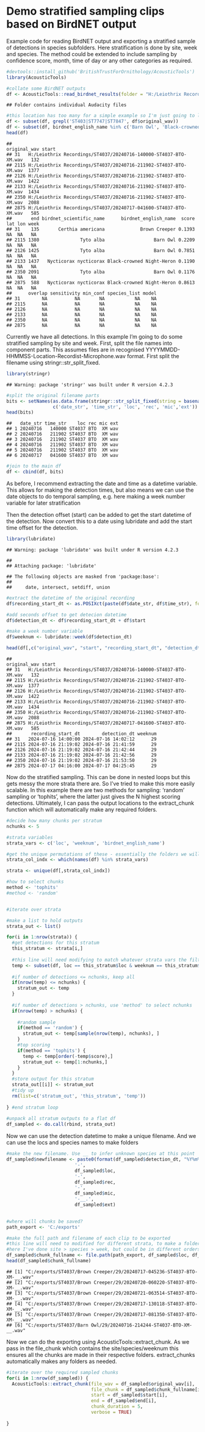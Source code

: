 Demo stratified sampling clips based on BirdNET output
================

Example code for reading BirdNET output and exporting a stratified
sample of detections in species subfolders. Here stratification is done
by site, week and species. The method could be extended to include
sampling by confidence score, month, time of day or any other categories
as required.

``` r
#devtools::install_github('BritishTrustForOrnithology/AcousticTools')
library(AcousticTools)

#collate some BirdNET outputs
df <- AcousticTools::read_birdnet_results(folder = "H:/Leiothrix Recordings")
```

    ## Folder contains individual Audacity files

``` r
#this location has too many for a simple example so I'm just going to limit it to 3 locations and 3 species for simplicity
df <- subset(df, grepl('ST403|ST7747|ST7847', df$original_wav))
df <- subset(df, birdnet_english_name %in% c('Barn Owl', 'Black-crowned Night-Heron', 'Brown Creeper'))
head(df)
```

    ##                                                          original_wav start
    ## 31   H:/Leiothrix Recordings/ST4037/20240716-140000-ST4037-BTO-XM.wav   132
    ## 2115 H:/Leiothrix Recordings/ST4037/20240716-211902-ST4037-BTO-XM.wav  1377
    ## 2126 H:/Leiothrix Recordings/ST4037/20240716-211902-ST4037-BTO-XM.wav  1422
    ## 2133 H:/Leiothrix Recordings/ST4037/20240716-211902-ST4037-BTO-XM.wav  1434
    ## 2350 H:/Leiothrix Recordings/ST4037/20240716-211902-ST4037-BTO-XM.wav  2088
    ## 2875 H:/Leiothrix Recordings/ST4037/20240717-041600-ST4037-BTO-XM.wav   585
    ##       end birdnet_scientific_name      birdnet_english_name  score lat lon week
    ## 31    135       Certhia americana             Brown Creeper 0.1393  NA  NA   NA
    ## 2115 1380               Tyto alba                  Barn Owl 0.2209  NA  NA   NA
    ## 2126 1425               Tyto alba                  Barn Owl 0.7851  NA  NA   NA
    ## 2133 1437   Nycticorax nycticorax Black-crowned Night-Heron 0.1190  NA  NA   NA
    ## 2350 2091               Tyto alba                  Barn Owl 0.1176  NA  NA   NA
    ## 2875  588   Nycticorax nycticorax Black-crowned Night-Heron 0.8613  NA  NA   NA
    ##      overlap sensitivity min_conf species_list model
    ## 31        NA          NA       NA           NA    NA
    ## 2115      NA          NA       NA           NA    NA
    ## 2126      NA          NA       NA           NA    NA
    ## 2133      NA          NA       NA           NA    NA
    ## 2350      NA          NA       NA           NA    NA
    ## 2875      NA          NA       NA           NA    NA

Currently we have all detections. In this example I’m going to do some
stratified sampling by site and week. First, split the file names into
component parts. This assumes files are in recognised
YYYYMMDD-HHMMSS-Location-Recordist-Microphone.wav format. First split
the filename using stringr::str_split_fixed.

``` r
library(stringr)
```

    ## Warning: package 'stringr' was built under R version 4.2.3

``` r
#split the original filename parts
bits <- setNames(as.data.frame(stringr::str_split_fixed(string = basename(df$original_wav), pattern = "-|\\.", n = Inf)), 
                 c('date_str', 'time_str', 'loc', 'rec', 'mic','ext'))
head(bits)
```

    ##   date_str time_str    loc rec mic ext
    ## 1 20240716   140000 ST4037 BTO  XM wav
    ## 2 20240716   211902 ST4037 BTO  XM wav
    ## 3 20240716   211902 ST4037 BTO  XM wav
    ## 4 20240716   211902 ST4037 BTO  XM wav
    ## 5 20240716   211902 ST4037 BTO  XM wav
    ## 6 20240717   041600 ST4037 BTO  XM wav

``` r
#join to the main df
df <- cbind(df, bits)
```

As before, I recommend extracting the date and time as a datetime
variable. This allows for making the detection times, but also means we
can use the date objects to do temporal sampling, e.g. here making a
week number variable for later stratification

Then the detection offset (start) can be added to get the start datetime
of the detection. Now convert this to a date using lubridate and add the
start time offset for the detection.

``` r
library(lubridate)
```

    ## Warning: package 'lubridate' was built under R version 4.2.3

    ## 
    ## Attaching package: 'lubridate'

    ## The following objects are masked from 'package:base':
    ## 
    ##     date, intersect, setdiff, union

``` r
#extract the datetime of the original recording
df$recording_start_dt <- as.POSIXct(paste(df$date_str, df$time_str), format = "%Y%m%d %H%M%S")

#add seconds offset to get detecion datetime
df$detection_dt <- df$recording_start_dt + df$start

#make a week number variable
df$weeknum <- lubridate::week(df$detection_dt)

head(df[,c("original_wav", "start", "recording_start_dt", "detection_dt", "weeknum")])
```

    ##                                                          original_wav start
    ## 31   H:/Leiothrix Recordings/ST4037/20240716-140000-ST4037-BTO-XM.wav   132
    ## 2115 H:/Leiothrix Recordings/ST4037/20240716-211902-ST4037-BTO-XM.wav  1377
    ## 2126 H:/Leiothrix Recordings/ST4037/20240716-211902-ST4037-BTO-XM.wav  1422
    ## 2133 H:/Leiothrix Recordings/ST4037/20240716-211902-ST4037-BTO-XM.wav  1434
    ## 2350 H:/Leiothrix Recordings/ST4037/20240716-211902-ST4037-BTO-XM.wav  2088
    ## 2875 H:/Leiothrix Recordings/ST4037/20240717-041600-ST4037-BTO-XM.wav   585
    ##       recording_start_dt        detection_dt weeknum
    ## 31   2024-07-16 14:00:00 2024-07-16 14:02:12      29
    ## 2115 2024-07-16 21:19:02 2024-07-16 21:41:59      29
    ## 2126 2024-07-16 21:19:02 2024-07-16 21:42:44      29
    ## 2133 2024-07-16 21:19:02 2024-07-16 21:42:56      29
    ## 2350 2024-07-16 21:19:02 2024-07-16 21:53:50      29
    ## 2875 2024-07-17 04:16:00 2024-07-17 04:25:45      29

Now do the stratified sampling. This can be done in nested loops but
this gets messy the more strata there are. So I’ve tried to make this
more easily scalable. In this example there are two methods for
sampling: ‘random’ sampling or ‘tophits’, where the latter just gives
the N highest scoring detections. Ultimately, I can pass the output
locations to the extract_chunk function which will automatically make
any required folders.

``` r
#decide how many chunks per stratum
nchunks <- 5

#strata variables
strata_vars <- c('loc', 'weeknum', 'birdnet_english_name')

#get the unique permutations of these - essentially the folders we will need
strata_col_indx <- which(names(df) %in% strata_vars)

strata <- unique(df[,strata_col_indx])

#how to select chunks
method <- 'tophits'
#method <- 'random'


#iterate over strata

#make a list to hold outputs
strata_out <- list()

for(i in 1:nrow(strata)) {
  #get detections for this stratum
  this_stratum <- strata[i,]
  
  #this line will need modifying to match whatever strata vars the filtering is being done on
  temp <- subset(df, loc == this_stratum$loc & weeknum == this_stratum$weeknum & birdnet_english_name == this_stratum$birdnet_english_name)
  
  #if number of detections <= nchunks, keep all
  if(nrow(temp) <= nchunks) {
    stratum_out <- temp
  }
  
  #if number of detections > nchunks, use 'method' to select nchunks
  if(nrow(temp) > nchunks) {
    
    #random sample
    if(method == 'random') {
      stratum_out <- temp[sample(nrow(temp), nchunks), ]
    } 
    #top scoring
    if(method == 'tophits') {
      temp <- temp[order(-temp$score),]
      stratum_out <- temp[1:nchunks,]
    } 
  }
  #store output for this stratum
  strata_out[[i]] <- stratum_out
  #tidy up
  rm(list=c('stratum_out', 'this_stratum', 'temp'))
  
} #end stratum loop
  
#unpack all stratum outputs to a flat df
df_sampled <- do.call(rbind, strata_out)
```

Now we can use the detection datetime to make a unique filename. And we
can use the locs and species names to make folders

``` r
#make the new filename. Use __ to infer unknown species at this point
df_sampled$newfilename <- paste0(format(df_sampled$detection_dt, "%Y%m%d-%H%M%S"),
                         '-',
                         df_sampled$loc,
                         '-',
                         df_sampled$rec,
                         '-',
                         df_sampled$mic,
                         '-__.',
                         df_sampled$ext)
                         

#where will chunks be saved?
path_export <- 'C:/exports'

#make the full path and filename of each clip to be exported
#this line will need to modified for different strata, to make a folder level for each stratum variable
#here I've done site > species > week, but could be in different orders
df_sampled$chunk_fullname <- file.path(path_export, df_sampled$loc, df_sampled$birdnet_english_name, df_sampled$weeknum, df_sampled$newfilename)
head(df_sampled$chunk_fullname)
```

    ## [1] "C:/exports/ST4037/Brown Creeper/29/20240717-045236-ST4037-BTO-XM-__.wav"
    ## [2] "C:/exports/ST4037/Brown Creeper/29/20240720-060220-ST4037-BTO-XM-__.wav"
    ## [3] "C:/exports/ST4037/Brown Creeper/29/20240721-063514-ST4037-BTO-XM-__.wav"
    ## [4] "C:/exports/ST4037/Brown Creeper/29/20240717-130118-ST4037-BTO-XM-__.wav"
    ## [5] "C:/exports/ST4037/Brown Creeper/29/20240717-081350-ST4037-BTO-XM-__.wav"
    ## [6] "C:/exports/ST4037/Barn Owl/29/20240716-214244-ST4037-BTO-XM-__.wav"

Now we can do the exporting using AcousticTools::extract_chunk. As we
pass in the file_chunk which contains the site/species/weeknum this
ensures all the chunks are made in their respective folders.
extract_chunks automatically makes any folders as needed.

``` r
#iterate over the required sampled chunks
for(i in 1:nrow(df_sampled)) {
  AcousticTools::extract_chunk(file_wav = df_sampled$original_wav[i],
                               file_chunk = df_sampled$chunk_fullname[i],
                               start = df_sampled$start[i], 
                               end = df_sampled$end[i], 
                               chunk_duration = 5,
                               verbose = TRUE)
  
}
```
